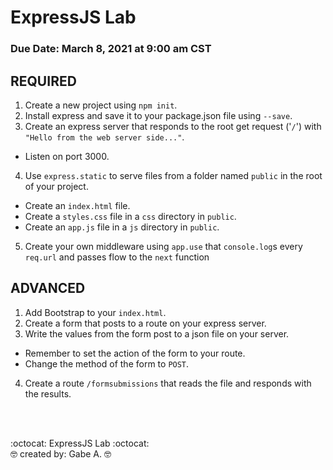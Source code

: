 # ExpressJS Lab

### **Due Date**: March 8, 2021 at 9:00 am CST


## REQUIRED
1. Create a new project using ``npm init``.
2. Install express and save it to your package.json file using ``--save``.
3. Create an express server that responds to the root get request ('``/``') with ``"Hello from the web server side..."``.
* Listen on port 3000.
4. Use ``express.static`` to serve files from a folder named ``public`` in the root of your project.
* Create an ``index.html`` file.
* Create a ``styles.css`` file in a ``css`` directory in ``public``.
* Create an ``app.js`` file in a ``js`` directory in ``public``.
5. Create your own middleware using ``app.use`` that ``console.log``s every ``req.url`` and passes flow to the ``next`` function

## ADVANCED
1. Add Bootstrap to your ``index.html``.
2. Create a form that posts to a route on your express server.
3. Write the values from the form post to a json file on your server.
* Remember to set the action of the form to your route.
* Change the method of the form to ``POST``.
4. Create a route ``/formsubmissions`` that reads the file and responds with the results.

<br/>
<br/>

:octocat:  ExpressJS Lab  :octocat:<br/>
:nerd_face:  created by: Gabe A.  :nerd_face: